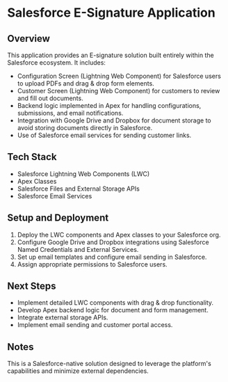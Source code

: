# Salesforce E-Signature Application

## Overview
This application provides an E-signature solution built entirely within the Salesforce ecosystem. It includes:

- Configuration Screen (Lightning Web Component) for Salesforce users to upload PDFs and drag & drop form elements.
- Customer Screen (Lightning Web Component) for customers to review and fill out documents.
- Backend logic implemented in Apex for handling configurations, submissions, and email notifications.
- Integration with Google Drive and Dropbox for document storage to avoid storing documents directly in Salesforce.
- Use of Salesforce email services for sending customer links.

## Tech Stack
- Salesforce Lightning Web Components (LWC)
- Apex Classes
- Salesforce Files and External Storage APIs
- Salesforce Email Services

## Setup and Deployment
1. Deploy the LWC components and Apex classes to your Salesforce org.
2. Configure Google Drive and Dropbox integrations using Salesforce Named Credentials and External Services.
3. Set up email templates and configure email sending in Salesforce.
4. Assign appropriate permissions to Salesforce users.

## Next Steps
- Implement detailed LWC components with drag & drop functionality.
- Develop Apex backend logic for document and form management.
- Integrate external storage APIs.
- Implement email sending and customer portal access.

## Notes
This is a Salesforce-native solution designed to leverage the platform's capabilities and minimize external dependencies.
